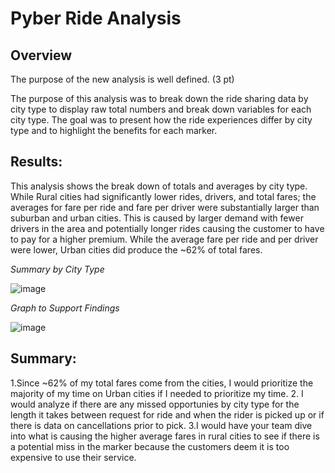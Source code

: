 # Pyber Ride Analysis

## Overview
The purpose of the new analysis is well defined. (3 pt)

The purpose of this analysis was to break down the ride sharing data by city type to display raw total numbers and break down variables for each city type.  The goal was to present how the ride experiences differ by city type and to highlight the benefits for each marker.



## Results:

This analysis shows the break down of totals and averages by city type.  While Rural cities had significantly lower rides, drivers, and total fares; the averages for fare per ride and fare per driver were substantially larger than suburban and urban cities.  This is caused by larger demand with fewer drivers in the area and potentially longer rides causing the customer to have to pay for a higher premium.  While the average fare per ride and per driver were lower, Urban cities did produce the ~62% of total fares.

*Summary by City Type*

![image](https://user-images.githubusercontent.com/107078763/178861237-f85af64e-bfe2-4f74-b257-0046675516e5.png)

*Graph to Support Findings*

![image](https://user-images.githubusercontent.com/107078763/178861396-87175781-9e70-4aba-aef7-069ec84fff30.png)

## Summary:

1.Since ~62% of my total fares come from the cities, I would prioritize the majority of my time on Urban cities if I needed to prioritize my time.
2. I would analyze if there are any missed opportunies by city type for the length it takes between request for ride and when the rider is picked up or if there is data on cancellations prior to pick.
3.I would have your team dive into what is causing the higher average fares in rural cities to see if there is a potential miss in the marker because the customers deem it is too expensive to use their service. 

